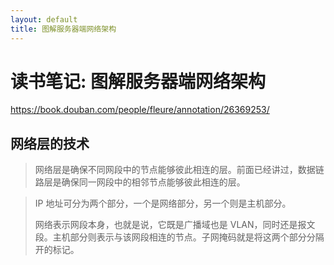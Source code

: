 ```yaml
---
layout: default
title: 图解服务器端网络架构
---
```


# 读书笔记: 图解服务器端网络架构

<https://book.douban.com/people/fleure/annotation/26369253/>
## 网络层的技术

> 网络层是确保不同网段中的节点能够彼此相连的层。前面已经讲过，数据链路层是确保同一网段中的相邻节点能够彼此相连的层。
>



> IP 地址可分为两个部分，一个是网络部分，另一个则是主机部分。
>
> 网络表示网段本身，也就是说，它既是广播域也是 VLAN，同时还是报文段。主机部分则表示与该网段相连的节点。子网掩码就是将这两个部分分隔开的标记。
>
